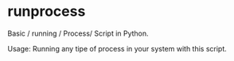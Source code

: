 # runprocess

Basic / running / Process/ Script in Python.

Usage: Running any tipe of process in your system with this script.


